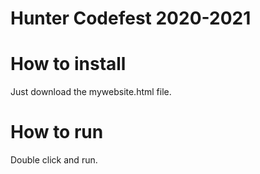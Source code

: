 # Hunter Codefest 2020-2021

# How to install
Just download the mywebsite.html file.

# How to run
Double click and run.
